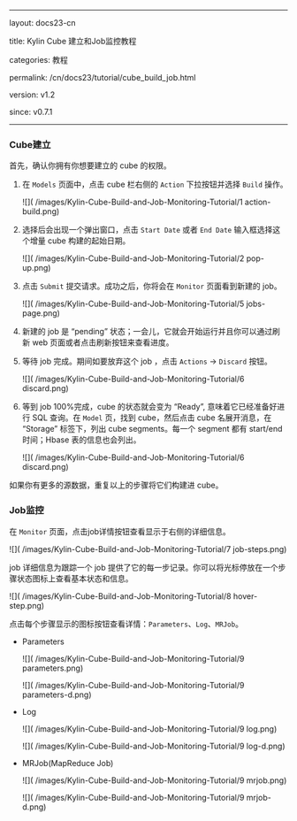 ﻿---

layout: docs23-cn

title:  Kylin Cube 建立和Job监控教程

categories: 教程

permalink: /cn/docs23/tutorial/cube_build_job.html

version: v1.2

since: v0.7.1

---



### Cube建立

首先，确认你拥有你想要建立的 cube 的权限。

1. 在 `Models` 页面中，点击 cube 栏右侧的 `Action` 下拉按钮并选择 `Build` 操作。

   ![]( /images/Kylin-Cube-Build-and-Job-Monitoring-Tutorial/1 action-build.png)

2. 选择后会出现一个弹出窗口，点击 `Start Date` 或者 `End Date` 输入框选择这个增量 cube 构建的起始日期。

   ![]( /images/Kylin-Cube-Build-and-Job-Monitoring-Tutorial/2 pop-up.png)

3. 点击 `Submit` 提交请求。成功之后，你将会在 `Monitor` 页面看到新建的 job。

   ![]( /images/Kylin-Cube-Build-and-Job-Monitoring-Tutorial/5 jobs-page.png)

4. 新建的 job 是 “pending” 状态；一会儿，它就会开始运行并且你可以通过刷新 web 页面或者点击刷新按钮来查看进度。

5. 等待 job 完成。期间如要放弃这个 job ，点击 `Actions` -> `Discard` 按钮。

   ![]( /images/Kylin-Cube-Build-and-Job-Monitoring-Tutorial/6 discard.png)

6. 等到 job 100%完成，cube 的状态就会变为 “Ready”, 意味着它已经准备好进行 SQL 查询。在 `Model` 页，找到 cube，然后点击 cube 名展开消息，在 “Storage” 标签下，列出 cube segments。每一个 segment 都有 start/end 时间；Hbase 表的信息也会列出。

   ![]( /images/Kylin-Cube-Build-and-Job-Monitoring-Tutorial/6 discard.png)

如果你有更多的源数据，重复以上的步骤将它们构建进 cube。

### Job监控

在 `Monitor` 页面，点击job详情按钮查看显示于右侧的详细信息。

![]( /images/Kylin-Cube-Build-and-Job-Monitoring-Tutorial/7 job-steps.png)

job 详细信息为跟踪一个 job 提供了它的每一步记录。你可以将光标停放在一个步骤状态图标上查看基本状态和信息。

![]( /images/Kylin-Cube-Build-and-Job-Monitoring-Tutorial/8 hover-step.png)

点击每个步骤显示的图标按钮查看详情：`Parameters`、`Log`、`MRJob`。

* Parameters

   ![]( /images/Kylin-Cube-Build-and-Job-Monitoring-Tutorial/9 parameters.png)

   ![]( /images/Kylin-Cube-Build-and-Job-Monitoring-Tutorial/9 parameters-d.png)

* Log

   ![]( /images/Kylin-Cube-Build-and-Job-Monitoring-Tutorial/9 log.png)

   ![]( /images/Kylin-Cube-Build-and-Job-Monitoring-Tutorial/9 log-d.png)

* MRJob(MapReduce Job)

   ![]( /images/Kylin-Cube-Build-and-Job-Monitoring-Tutorial/9 mrjob.png)

   ![]( /images/Kylin-Cube-Build-and-Job-Monitoring-Tutorial/9 mrjob-d.png)

